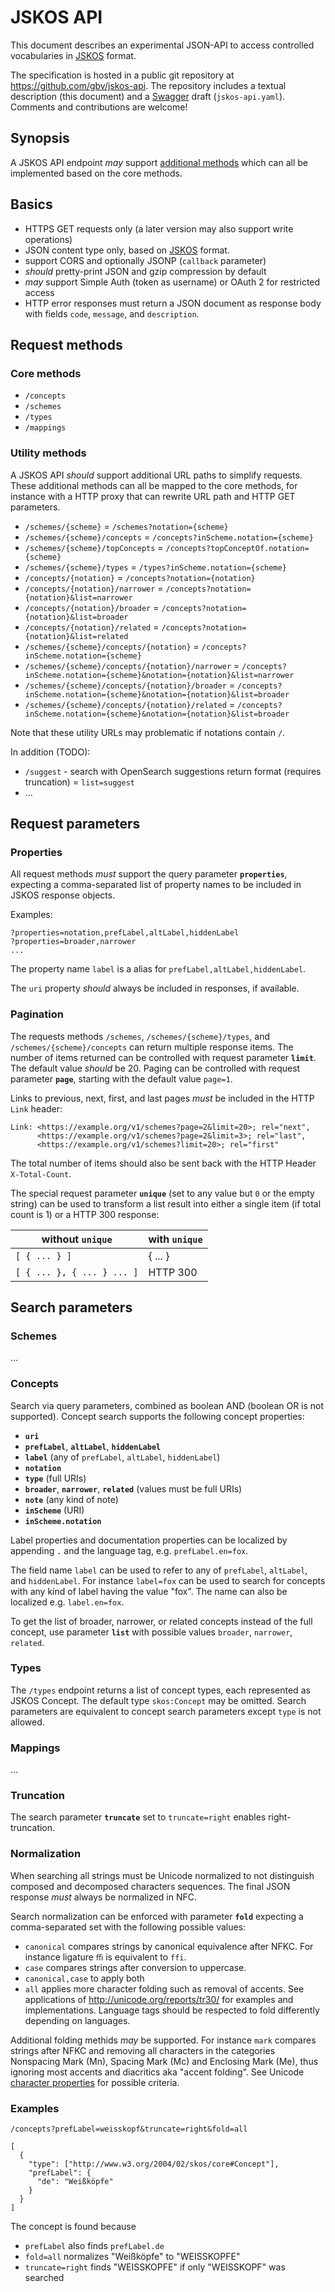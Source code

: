 # JSKOS API

This document describes an experimental JSON-API to access controlled
vocabularies in [JSKOS](http://gbv.github.io/jskos/) format.

The specification is hosted in a public git repository at
<https://github.com/gbv/jskos-api>. The repository includes a textual
description (this document) and a [Swagger](http://swagger.io/) draft
(`jskos-api.yaml`). Comments and contributions are welcome!

## Synopsis

A JSKOS API endpoint *may* support [additional methods](#additional-methods)
which can all be implemented based on the core methods.

## Basics

* HTTPS GET requests only (a later version may also support write operations)
* JSON content type only, based on [JSKOS](http://gbv.github.io/jskos/) format.
* support CORS and optionally JSONP (`callback` parameter)
* *should* pretty-print JSON and gzip compression by default
* *may* support Simple Auth (token as username) or OAuth 2 for restricted access
* HTTP error responses must return a JSON document as response body with fields
  `code`, `message`, and `description`.
 
## Request methods

### Core methods

* `/concepts`
* `/schemes`
* `/types`
* `/mappings`

### Utility methods

A JSKOS API *should* support additional URL paths to simplify requests.
These additional methods can all be mapped to the core methods, for instance
with a HTTP proxy that can rewrite URL path and HTTP GET parameters.

* `/schemes/{scheme}`
  = `/schemes?notation={scheme}`
* `/schemes/{scheme}/concepts`
  = `/concepts?inScheme.notation={scheme}`
* `/schemes/{scheme}/topConcepts`
  = `/concepts?topConceptOf.notation={scheme}`
* `/schemes/{scheme}/types`
  = `/types?inScheme.notation={scheme}`
* `/concepts/{notation}`
  = `/concepts?notation={notation}`
* `/concepts/{notation}/narrower`
  = `/concepts?notation={notation}&list=narrower`
* `/concepts/{notation}/broader`
  = `/concepts?notation={notation}&list=broader`
* `/concepts/{notation}/related`
  = `/concepts?notation={notation}&list=related`
* `/schemes/{scheme}/concepts/{notation}`
  = `/concepts?inScheme.notation={scheme}`
* `/schemes/{scheme}/concepts/{notation}/narrower`
  = `/concepts?inScheme.notation={scheme}&notation={notation}&list=narrower`
* `/schemes/{scheme}/concepts/{notation}/broader`
  = `/concepts?inScheme.notation={scheme}&notation={notation}&list=broader`
* `/schemes/{scheme}/concepts/{notation}/related`
  = `/concepts?inScheme.notation={scheme}&notation={notation}&list=broader`

Note that these utility URLs may problematic if notations contain `/`. 

In addition (TODO):

* `/suggest` - search with OpenSearch suggestions return format (requires truncation) = `list=suggest`
* ...

## Request parameters

### Properties

All request methods *must* support the query parameter **`properties`**,
expecting a comma-separated list of property names to be included in JSKOS
response objects. 

Examples:

    ?properties=notation,prefLabel,altLabel,hiddenLabel
    ?properties=broader,narrower
    ...

The property name `label` is a alias for `prefLabel,altLabel,hiddenLabel`.

The `uri` property *should* always be included in responses, if available.

### Pagination

The requests methods `/schemes`, `/schemes/{scheme}/types`, and
`/schemes/{scheme}/concepts` can return multiple response items. The number of
items returned can be controlled with request parameter **`limit`**. The
default value *should* be 20. Paging can be controlled with request parameter
**`page`**, starting with the default value `page=1`.

Links to previous, next, first, and last pages *must* be included in the HTTP
`Link` header:

    Link: <https://example.org/v1/schemes?page=2&limit=20>; rel="next",
          <https://example.org/v1/schemes?page=2&limit=3>; rel="last",
          <https://example.org/v1/schemes?limit=20>; rel="first"

The total number of items should also be sent back with the HTTP Header
`X-Total-Count`.

The special request parameter **`unique`** (set to any value but `0` or the
empty string) can be used to transform a list result into either a single item
(if total count is 1) or a HTTP 300 response:

 without `unique`          | with `unique`
-------------------------- | --------------
`[ { ... } ]`              | { ... }
`[ { ... }, { ... } ... ]` | HTTP 300


## Search parameters

### Schemes

...

### Concepts

Search via query parameters, combined as boolean AND (boolean OR is not supported). Concept search supports the following concept properties:

* **`uri`**
* **`prefLabel`**, **`altLabel`**, **`hiddenLabel`**
* **`label`** (any of `prefLabel`, `altLabel`, `hiddenLabel`)
* **`notation`**
* **`type`** (full URIs)
* **`broader`**, **`narrower`**, **`related`** (values must be full URIs)
* **`note`** (any kind of note)
* **`inScheme`** (URI)
* **`inScheme.notation`**

Label properties and documentation properties can be localized by appending `.` and the language tag, e.g. `prefLabel.en=fox`.
    
The field name `label` can be used to refer to any of `prefLabel`, `altLabel`, and `hiddenLabel`. For instance `label=fox` can be used to search for concepts with any kind of label having the value "fox". The name can also be localized e.g. `label.en=fox`.

To get the list of broader, narrower, or related concepts instead of the full concept, use parameter **`list`** with possible values `broader`, `narrower`, `related`.

### Types

The `/types` endpoint returns a list of concept types, each represented as JSKOS Concept. The default type `skos:Concept` may be omitted. Search parameters are equivalent to concept search parameters except `type` is not allowed.

### Mappings

...

### Truncation

The search parameter **`truncate`** set to `truncate=right` enables
right-truncation.
 
### Normalization

When searching all strings must be Unicode normalized to not distinguish
composed and decomposed characters sequences.  The final JSON response *must*
always be normalized in NFC.

Search normalization can be enforced with parameter **`fold`** expecting
a comma-separated set with the following possible values:

* `canonical` compares strings by canonical equivalence after NFKC. For
  instance ligature `ﬃ` is equivalent to `ffi`.
* `case` compares strings after conversion to uppercase.
* `canonical,case` to apply both
* `all` applies more character folding such as removal of accents. See
  applications of <http://unicode.org/reports/tr30/> for examples and
  implementations. Language tags should be respected to fold differently
  depending on languages.

Additional folding methids *may* be supported. For instance `mark` compares
strings after NFKC and removing all characters in the categories Nonspacing
Mark (Mn), Spacing Mark (Mc) and Enclosing Mark (Me), thus ignoring most
accents and diacritics aka "accent folding". See Unicode 
[character properties](http://unicode.org/reports/tr44/#Property_Definitions)
for possible criteria.

### Examples

    /concepts?prefLabel=weisskopf&truncate=right&fold=all

    [ 
      {
        "type": ["http://www.w3.org/2004/02/skos/core#Concept"],
        "prefLabel": {
          "de": "Weißköpfe"
        }
      }
    ]


The concept is found because

* `prefLabel` also finds `prefLabel.de`
* `fold=all` normalizes "Weißköpfe" to "WEISSKOPFE"
* `truncate=right` finds "WEISSKOPFE" if only "WEISSKOPF" was searched

